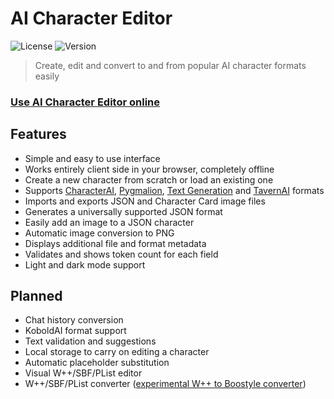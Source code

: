 # AI Character Editor
![License](https://img.shields.io/github/license/ZoltanAI/character-editor)
![Version](https://img.shields.io/badge/version-v0.5.0-blue)

> Create, edit and convert to and from popular AI character formats easily

### [Use AI Character Editor online](https://zoltanai.github.io/character-editor/)

## Features
- Simple and easy to use interface
- Works entirely client side in your browser, completely offline
- Create a new character from scratch or load an existing one
- Supports [CharacterAI](https://character.ai/), [Pygmalion](https://github.com/PygmalionAI/gradio-ui), [Text Generation](https://github.com/oobabooga/text-generation-webui) and [TavernAI](https://github.com/TavernAI/TavernAI) formats
- Imports and exports JSON and Character Card image files
- Generates a universally supported JSON format
- Easily add an image to a JSON character
- Automatic image conversion to PNG
- Displays additional file and format metadata
- Validates and shows token count for each field
- Light and dark mode support

## Planned
- Chat history conversion
- KoboldAI format support
- Text validation and suggestions
- Local storage to carry on editing a character
- Automatic placeholder substitution
- Visual W++/SBF/PList editor
- W++/SBF/PList converter ([experimental W++ to Boostyle converter](https://zoltanai.github.io/character-editor/boo))
